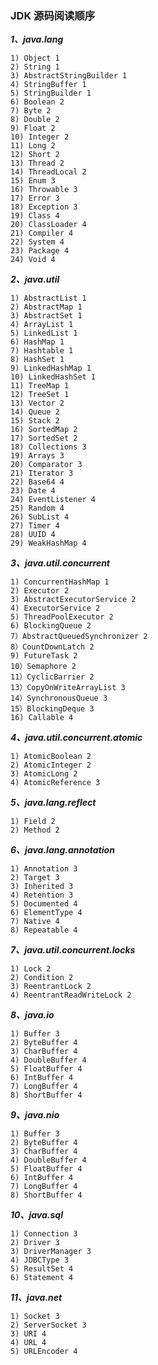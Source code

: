 ### JDK 源码阅读顺序

 ***1、java.lang*** 

```
1) Object 1
2) String 1
3) AbstractStringBuilder 1
4) StringBuffer 1
5) StringBuilder 1
6) Boolean 2
7) Byte 2
8) Double 2
9) Float 2
10) Integer 2
11) Long 2
12) Short 2
13) Thread 2
14) ThreadLocal 2
15) Enum 3
16) Throwable 3
17) Error 3
18) Exception 3
19) Class 4
20) ClassLoader 4
21) Compiler 4
22) System 4
23) Package 4
24) Void 4
```



 ***2、java.util*** 

```
1) AbstractList 1
2) AbstractMap 1
3) AbstractSet 1
4) ArrayList 1
5) LinkedList 1
6) HashMap 1
7) Hashtable 1
8) HashSet 1
9) LinkedHashMap 1
10) LinkedHashSet 1
11) TreeMap 1
12) TreeSet 1
13) Vector 2
14) Queue 2
15) Stack 2
16) SortedMap 2
17) SortedSet 2
18) Collections 3
19) Arrays 3
20) Comparator 3
21) Iterator 3
22) Base64 4
23) Date 4
24) EventListener 4
25) Random 4
26) SubList 4
27) Timer 4
28) UUID 4
29) WeakHashMap 4
```



 ***3、java.util.concurrent*** 

```
1) ConcurrentHashMap 1
2) Executor 2
3) AbstractExecutorService 2
4) ExecutorService 2
5) ThreadPoolExecutor 2
6) BlockingQueue 2
7）AbstractQueuedSynchronizer 2
8）CountDownLatch 2
9) FutureTask 2
10）Semaphore 2
11）CyclicBarrier 2
13）CopyOnWriteArrayList 3
14）SynchronousQueue 3
15）BlockingDeque 3
16) Callable 4
```



 ***4、java.util.concurrent.atomic*** 

```
1) AtomicBoolean 2
2) AtomicInteger 2
3) AtomicLong 2
4) AtomicReference 3
```



 ***5、java.lang.reflect*** 

```
1) Field 2
2) Method 2
```



 ***6、java.lang.annotation*** 

```
1) Annotation 3
2) Target 3
3) Inherited 3
4) Retention 3
5) Documented 4
6) ElementType 4
7) Native 4
8) Repeatable 4
```



 ***7、java.util.concurrent.locks*** 

```
1) Lock 2
2) Condition 2
3) ReentrantLock 2
4) ReentrantReadWriteLock 2
```



 ***8、java.io*** 

```
1) Buffer 3
2) ByteBuffer 4
3) CharBuffer 4
4) DoubleBuffer 4
5) FloatBuffer 4
6) IntBuffer 4
7) LongBuffer 4
8) ShortBuffer 4
```



 ***9、java.nio*** 

```
1) Buffer 3
2) ByteBuffer 4
3) CharBuffer 4
4) DoubleBuffer 4
5) FloatBuffer 4
6) IntBuffer 4
7) LongBuffer 4
8) ShortBuffer 4
```



 ***10、java.sql*** 

```
1) Connection 3
2) Driver 3
3) DriverManager 3
4) JDBCType 3
5) ResultSet 4
6) Statement 4
```



 ***11、java.net*** 

```
1) Socket 3
2) ServerSocket 3
3) URI 4
4) URL 4
5) URLEncoder 4
```

